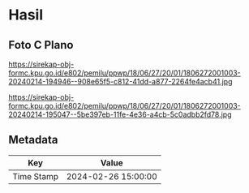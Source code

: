# Hasil

## Foto C Plano

https://sirekap-obj-formc.kpu.go.id/e802/pemilu/ppwp/18/06/27/20/01/1806272001003-20240214-194946--908e65f5-c812-41dd-a877-2264fe4acb41.jpg

https://sirekap-obj-formc.kpu.go.id/e802/pemilu/ppwp/18/06/27/20/01/1806272001003-20240214-195047--5be397eb-11fe-4e36-a4cb-5c0adbb2fd78.jpg


## Metadata

| Key        | Value               |
| ---------- | ------------------- |
| Time Stamp | 2024-02-26 15:00:00 |



